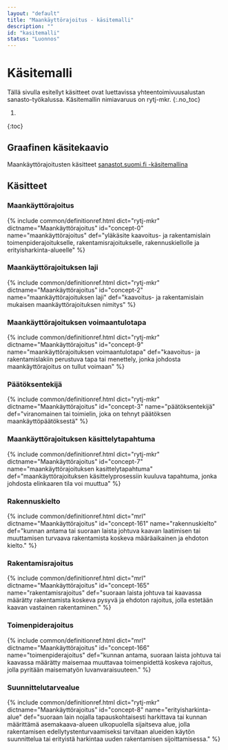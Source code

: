 ```yaml
---
layout: "default"
title: "Maankäyttörajoitus - käsitemalli"
description: ""
id: "kasitemalli"
status: "Luonnos"
---
```

# Käsitemalli
Tällä sivulla esitellyt käsitteet ovat luettavissa yhteentoimivuusalustan sanasto-työkalussa. Käsitemallin nimiavaruus on rytj-mkr. 
{:.no_toc}

1. 
{:toc}

## Graafinen käsitekaavio
Maankäyttörajoitusten käsitteet [sanastot.suomi.fi -käsitemallina](http://uri.suomi.fi/terminology/rytj-mkr/concept-0)

## Käsitteet

### Maankäyttörajoitus
{% include common/definitionref.html dict="rytj-mkr" dictname="Maankäyttörajoitus" id="concept-0" name="maankäyttörajoitus" def="yläkäsite kaavoitus- ja rakentamislain toimenpiderajoitukselle, rakentamisrajoitukselle, rakennuskiellolle ja erityisharkinta-alueelle" %}

### Maankäyttörajoituksen laji
{% include common/definitionref.html dict="rytj-mkr" dictname="Maankäyttörajoitus" id="concept-2" name="maankäyttörajoituksen laji" def="kaavoitus- ja rakentamislain mukaisen maankäyttörajoituksen nimitys" %}

### Maankäyttörajoituksen voimaantulotapa
{% include common/definitionref.html dict="rytj-mkr" dictname="Maankäyttörajoitus" id="concept-9" name="maankäyttörajoituksen voimaantulotapa" def="kaavoitus- ja rakentamislakiin perustuva tapa tai menettely, jonka johdosta maankäyttörajoitus on tullut voimaan" %}

### Päätöksentekijä
{% include common/definitionref.html dict="rytj-mkr" dictname="Maankäyttörajoitus" id="concept-3" name="päätöksentekijä" def="viranomainen tai toimielin, joka on tehnyt päätöksen maankäyttöpäätöksestä" %}

### Maankäyttörajoituksen käsittelytapahtuma
{% include common/definitionref.html dict="rytj-mkr" dictname="Maankäyttörajoitus" id="concept-7" name="maankäyttörajoituksen kasittelytapahtuma" def="maankäyttörajoituksen käsittelyprosessiin kuuluva tapahtuma, jonka johdosta elinkaaren tila voi muuttua" %}

### Rakennuskielto
{% include common/definitionref.html dict="mrl" dictname="Maankäyttörajoitus" id="concept-161" name="rakennuskielto" def="kunnan antama tai suoraan laista johtuva kaavan laatimisen tai muuttamisen turvaava rakentamista koskeva määräaikainen ja ehdoton kielto." %}

### Rakentamisrajoitus
{% include common/definitionref.html dict="mrl" dictname="Maankäyttörajoitus" id="concept-165" name="rakentamisrajoitus" def="suoraan laista johtuva tai kaavassa määrätty rakentamista koskeva pysyvä ja ehdoton rajoitus, jolla estetään kaavan vastainen rakentaminen." %}

### Toimenpiderajoitus
{% include common/definitionref.html dict="mrl" dictname="Maankäyttörajoitus" id="concept-166" name="toimenpiderajoitus" def="kunnan antama, suoraan laista johtuva tai kaavassa määrätty maisemaa muuttavaa toimenpidettä koskeva rajoitus, jolla pyritään maisematyön luvanvaraisuuteen." %}

### Suunnittelutarvealue
{% include common/definitionref.html dict="rytj-mkr" dictname="Maankäyttörajoitus" id="concept-8" name="erityisharkinta-alue" def="suoraan lain nojalla tapauskohtaisesti harkittava tai kunnan määrittämä asemakaava-alueen ulkopuolella sijaitseva alue, jolla rakentamisen edellytystenturvaamiseksi tarvitaan alueiden käytön suunnittelua tai erityistä harkintaa uuden rakentamisen sijoittamisessa." %}